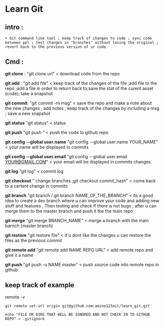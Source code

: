 # Learn Git 

## intro :
	+ Git command line tool ; keep track of changes to code ; sync code between ppl ; test changes in "branches" without losing the original ; revert back to the previous version of ur code 
## Cmd : 

**git clone** : "git clone url" < download code from the repo

**git add** : "git add file" < keep track of the changes of the file ;add file to the repo ;add a file in order to return back to;save the stat of the curent asset (code); take a snapshot 

**git commit**: "git commit -m msg" < save the repo and make a note about the new changes ; add notes ; keep track of the changes by including a msg ; save a new snapshot 

**git status** "git status" < status 

**git push** "git push " < push the code to github repo

**git config --global user.name** "git config --global user.name YOUR_NAME" < your name will be displayed in commits 

**git config --global user.email** "git config --global user.email YOUR@GMAIL.COM" < your email will be displayed in commits changes 

**git log** "git log" < commit log 

**git checkout** " change branches ;git checkout commit_hash" < come back to a certent change in commits 

**git branch** "git branch / git branch NAME_OF_THE_BRANCH" < its a good idea to create a dev branch where u can improve your code and adding new stuff and features , Then testing and check if there is not bugs ; after u can merge them to the master branch and push it the the main repo 

**git merge** "git merge BRANCH_NAME" < merge a branch with the main barnch (master branch)

**git restore** "git restore file" < if u dont like the changes u can restore the files as the previous commit 

**git remote add** "git remote add NAME REPO URL" < add remote repo and give it a name  

**git push** "git push -u NAME master" < push source code into remote repo in github 


## keep track of example 

remote -v 
````
git remote set-url origin git@github.com:amine123ait/learn_git.git
````
```
echo "FILE OR DIRE THAT WELL BE IGNORED AND NOT CHECK IN TO GITHUB REPO" > .gitignore
```

